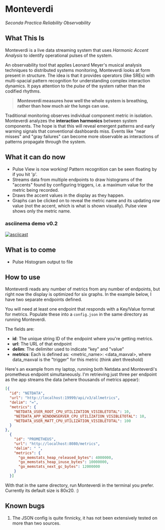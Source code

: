 # Monteverdi

_Seconda Practica Reliability Observability_

## What This Is

Monteverdi is a live data streaming system that uses _Harmonic Accent Analysis_ to identify operational pulses of the system.

An observability tool that applies Leonard Meyer's musical analysis techniques to distributed systems monitoring, Monteverdi looks at form present in structure. The idea is that it provides operators (like SREs) with multi-spacial pattern recognition for understanding complex interaction dynamics. It pays attention to the _pulse_ of the system rather than the codified rhythms.

> **Monteverdi measures how well the whole system is breathing, rather than how much air the lungs can use.**

Traditional monitoring observes individual component metric in isolation. Monteverdi analyzes the **interaction harmonics** between system components. The hope is that this will reveal emergent patterns and early warning signals that conventional dashboards miss. Events like "near misses" and "gray failures" can become more observable as interactions of patterns propagate through the system.

## What it can do now

- Pulse View is now working! Pattern recognition can be seen floating by if you hit 'p'.
- Streams data from multiple endpoints to draw histograms of the "accents" found by configuring triggers, i.e. a maximum value for the metric being recorded.
- Draws the accent values in the display as they happen.
- Graphs can be clicked on to reveal the metric name and its updating _raw_ value (not the accent, which is what is shown visually). Pulse view shows only the metric name.

### asciinema demo v0.2

[![asciicast](https://asciinema.org/a/741183.svg)](https://asciinema.org/a/741183)

## What is to come

- Pulse Histogram output to file

## How to use

Monteverdi reads any number of metrics from any number of endpoints, but right now the display is optimized for six graphs. In the example below, I have two separate endpoints defined.

You will need at least one endpoint that responds with a Key/Value format for metrics. Populate these into a `config.json` in the same directory as running Monteverdi.

The fields are:

- **id**: The unique string ID of the endpoint where you're getting metrics.
- **url**: The URL of that endpoint
- **delim**: The delimiter used to indicate "key" and "value"
- **metrics**: Each is defined as: <metric_name>: <data_maxval>, where data_maxval is the "trigger" for this metric (think alert threshold)

Here's an example from my laptop, running both Netdata and Monteverdi's prometheus endpoint simultaneously. I'm retrieving just three per endpoint as the app streams the data (where thousands of metrics appear):

```json
[{
  "id": "NETDATA",
  "url": "http://localhost:19999/api/v3/allmetrics",
  "delim": "=",
  "metrics": {
    "NETDATA_USER_ROOT_CPU_UTILIZATION_VISIBLETOTAL": 10,
    "NETDATA_APP_WINDOWSERVER_CPU_UTILIZATION_VISIBLETOTAL": 10,
    "NETDATA_USER_MATT_CPU_UTILIZATION_VISIBLETOTAL": 100
  }
},
  {
    "id": "PROMETHEUS",
    "url": "http://localhost:8080/metrics",
    "delim": " ",
    "metrics": {
      "go_memstats_heap_released_bytes": 4000000,
      "go_memstats_heap_inuse_bytes": 10000000,
      "go_memstats_next_gc_bytes": 12000000
    }
  }]
```

With that in the same directory, run Monteverdi in the terminal you prefer. Currently its default size is 80x20. :)

## Known bugs

1. The JSON config is quite finnicky, it has not been extensively tested on more than two sources.


